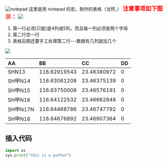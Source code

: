 ![notepad](images/notepad.gif)
这里是用 notepad 的宏，制作的表格（当然，）
<font size="4" color=red><b>注意事项如下图示：</b></font>
![](images/MD笔记+2019-11-27-15-35-03.png)
<ol type="1">
<li>第一行必须(只能)是4列或5列，而且每一列必须是两个字母</li>
<li>第二行空一行</li>
<li>表格后期还要手工处理第二行---数据有几列就加几个</li>
</ol>

![](images/MD笔记+2019-11-27-15-38-01.png)

|AA|BB|CC|DD
|:--|:--|:--|:--
|SHN13|116.62919543|23.46380972|0
|SH甲N14|116.63061208|23.46375139|0
|SH甲N15|116.63750008|23.46576191|0
|SH甲N16|116.64122532|23.46662848|0
|SH甲N17N|116.64468786|23.46747792|0
|SH甲N18|116.64676892|23.46907364|0

## 插入代码

```python
import os
sys.print("this is a python")
```
